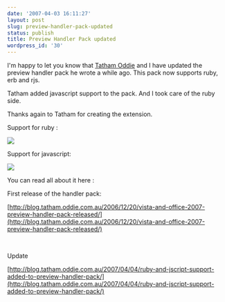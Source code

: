 ```yaml
---
date: '2007-04-03 16:11:27'
layout: post
slug: preview-handler-pack-updated
status: publish
title: Preview Handler Pack updated
wordpress_id: '30'
---
```


I'm happy to let you know that [Tatham Oddie](http://blog.tatham.oddie.com.au) and I have updated the preview handler pack he wrote a while ago. This pack now supports ruby, erb and rjs. 

Tatham added javascript support to the pack. And I took care of the ruby side.

Thanks again to Tatham for creating the extension.

Support for ruby :

[![](http://www.flanders.co.nz/Blog/content/binary/WindowsLiveWriter/PreviewHandlerPackupdated_E4D2/windowslivewriterrubyandjscriptsupportaddedtopreviewhandl-c592image010_thumb%5B4%5D.png)](http://www.flanders.co.nz/Blog/content/binary/WindowsLiveWriter/PreviewHandlerPackupdated_E4D2/windowslivewriterrubyandjscriptsupportaddedtopreviewhandl-c592image010%5B6%5D.png)

Support for javascript:

[![](http://www.flanders.co.nz/Blog/content/binary/WindowsLiveWriter/PreviewHandlerPackupdated_E4D2/windowslivewriterrubyandjscriptsupportaddedtopreviewhandl-c592image06_thumb%5B1%5D.png)](http://www.flanders.co.nz/Blog/content/binary/WindowsLiveWriter/PreviewHandlerPackupdated_E4D2/windowslivewriterrubyandjscriptsupportaddedtopreviewhandl-c592image06%5B3%5D.png)

You can read all about it here : 

First release of the handler pack:

[http://blog.tatham.oddie.com.au/2006/12/20/vista-and-office-2007-preview-handler-pack-released/](http://blog.tatham.oddie.com.au/2006/12/20/vista-and-office-2007-preview-handler-pack-released/)

 

Update

[http://blog.tatham.oddie.com.au/2007/04/04/ruby-and-jscript-support-added-to-preview-handler-pack/](http://blog.tatham.oddie.com.au/2007/04/04/ruby-and-jscript-support-added-to-preview-handler-pack/)
